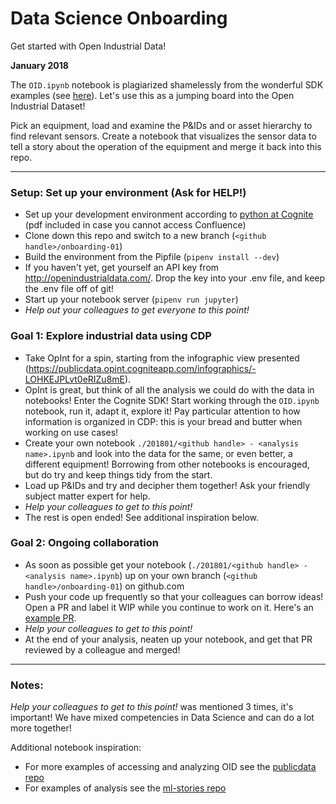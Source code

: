 # Data Science Onboarding
Get started with Open Industrial Data!

**January 2018**

The `OID.ipynb` notebook is plagiarized shamelessly from the wonderful SDK examples (see [here](https://github.com/cognitedata/cognite-sdk-python/blob/master/examples/basics/Learn%20to%20use%20CDP.ipynb)).
Let's use this as a jumping board into the Open Industrial Dataset!

Pick an equipment, load and examine the P&IDs and or asset hierarchy to find relevant sensors. Create a notebook that visualizes the sensor data to tell a story about the operation of the equipment and merge it back into this repo.

<hr>

### Setup: Set up your environment (Ask for HELP!)
- Set up your development environment according to [python at Cognite](https://cognitedata.atlassian.net/wiki/spaces/COG/pages/25788445/Python+at+Cognite) (pdf included in case you cannot access Confluence)
- Clone down this repo and switch to a new branch (`<github handle>/onboarding-01`)
- Build the environment from the Pipfile (`pipenv install --dev`)
- If you haven't yet, get yourself an API key from http://openindustrialdata.com/. Drop the key into your .env file, and keep the .env file off of git!
- Start up your notebook server (`pipenv run jupyter`)
- *Help out your colleagues to get everyone to this point!*

### Goal 1: Explore industrial data using CDP
- Take OpInt for a spin, starting from the infographic view presented (https://publicdata.opint.cogniteapp.com/infographics/-LOHKEJPLvt0eRIZu8mE).
- OpInt is great, but think of all the analysis we could do with the data in notebooks! Enter the Cognite SDK! Start working through the `OID.ipynb` notebook, run it, adapt it, explore it! Pay particular attention to how information is organized in CDP: this is your bread and butter when working on use cases!
- Create your own notebook `./201801/<github handle> - <analysis name>.ipynb` and look into the data for the same, or even better, a different equipment! Borrowing from other notebooks is encouraged, but do try and keep things tidy from the start.
- Load up P&IDs and try and decipher them together! Ask your friendly subject matter expert for help.
- *Help your colleagues to get to this point!*
- The rest is open ended! See additional inspiration below.

### Goal 2: Ongoing collaboration
- As soon as possible get your notebook (`./201801/<github handle> - <analysis name>.ipynb`) up on your own branch (`<github handle>/onboarding-01`) on github.com
- Push your code up frequently so that your colleagues can borrow ideas! Open a PR and label it WIP while you continue to work on it. Here's an [example PR](https://github.com/cognitedata/ds-onboarding/pull/1).
- *Help your colleagues to get to this point!*
- At the end of your analysis, neaten up your notebook, and get that PR reviewed by a colleague and merged!

<hr> 

### Notes:
*Help your colleagues to get to this point!* was mentioned 3 times, it's important! We have mixed competencies in Data Science and can do a lot more together!

Additional notebook inspiration:
- For more examples of accessing and analyzing OID see
the [publicdata repo](https://github.com/cognitedata/publicdata)
- For examples of analysis see the
[ml-stories repo](https://github.com/cognitedata/ml-stories)
